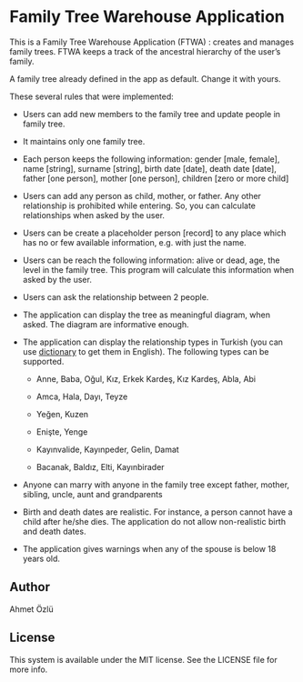 # Family Tree Warehouse Application

This is a Family Tree Warehouse Application (FTWA) : creates and manages family trees. FTWA keeps a track of the ancestral hierarchy of the user’s family.

A family tree already defined in the app as default. Change it with yours.

These several rules that were implemented:

- Users can add new members to the family tree and update people in family tree.

- It maintains only one family tree.

- Each person keeps the following information: gender [male, female], name [string], surname [string], birth date [date], death date [date], father [one person], mother [one person], children [zero or more child]

- Users can add any person as child, mother, or father. Any other relationship is prohibited while entering. So, you can calculate relationships when asked by the user.

- Users can be create a placeholder person [record] to any place which has no or few available information, e.g. with just the name.

- Users can be reach the following information: alive or dead, age, the level in the family tree. This program will calculate this information when asked by the user.

- Users can ask the relationship between 2 people.

- The application can display the tree as meaningful diagram, when asked. The diagram are informative enough.

- The application can display the relationship types in Turkish (you can use [dictionary](translate.google.com) to get them in English). The following types can be supported.

    - Anne, Baba, Oğul, Kız, Erkek Kardeş, Kız Kardeş, Abla, Abi
    
    - Amca, Hala, Dayı, Teyze

    - Yeğen, Kuzen

    - Enişte, Yenge

    - Kayınvalide, Kayınpeder, Gelin, Damat

    - Bacanak, Baldız, Elti, Kayınbirader
    
- Anyone can marry with anyone in the family tree except father, mother, sibling, uncle, aunt and grandparents

- Birth and death dates are realistic. For instance, a person cannot have a child after he/she dies. The application do not allow non-realistic birth and death dates.

- The application gives warnings when any of the spouse is below 18 years old.

## Author
Ahmet Özlü

## License
This system is available under the MIT license. See the LICENSE file for more info.
